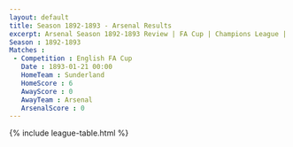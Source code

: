 ```yaml
---
layout: default
title: Season 1892-1893 - Arsenal Results 
excerpt: Arsenal Season 1892-1893 Review | FA Cup | Champions League | League Cup 
Season : 1892-1893
Matches :
 - Competition : English FA Cup
   Date : 1893-01-21 00:00
   HomeTeam : Sunderland
   HomeScore : 6
   AwayScore : 0
   AwayTeam : Arsenal
   ArsenalScore : 0
---
```



{% include league-table.html %}